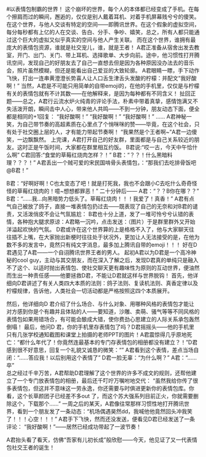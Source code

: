 #以表情包制霸的世界！
这个崩坏的世界，每个人的本体都已经变成了手机。在每个擦肩而过的瞬间，邂逅的，仅仅是别人戴着耳机、对着手机屏幕贱兮兮的傻笑。
在这个世界，与他人交谈有特定的空间——即腾讯世界。在这个假象的虚拟空间，每分每秒都有上亿的人在交谈、告白、分手、争吵、嬉笑，总之，所有人都只能通过这个巨大的虚拟又似乎真实的空间与他人产生关联。
而在这个世界，谁拥有最庞大的表情包资源，谁就是社交宠儿，谁，就是王者！
A君正准备从宿舍出发去教室，开门、出门、关门、带上耳机、选择歌单、大步向前。途中，他习惯性打开腾讯空间，发现自己的好朋友去了自己一直想去但是因为各种原因没办法去的音乐会，照片虽然模糊，但还是能看出自己爱豆的大致轮廓。
A君眼睛一瞟，手下动作飞快，打出一连串黄澄澄长势喜人让人口舌生津舌头发酸的柠檬：并配文“我好酸啊！”
当然，A君是不可能只用简单的自带emoji的，在他的手机里，仅仅是与柠檬有关的表情包就有不计其数——在他解释来，是因为每种都有不同含义！
扯回正题——总之，A君行云流水炉火纯青的评论手法，朴素中带着真挚，感情饱满又不失活泼开朗，瞬间击中人心，带来他人共鸣——不到一分钟，朋友动态下面，便全都是相同的+1回复：
“我好酸啊！”
“我好酸啊！”
“我好酸啊！”
......
A君神秘一笑，为自己带节奏的高超素质在心里点了个悄咪咪的赞——毕竟，在这个社会，只有处于社交圈上层的人，才有能力带起节奏啊！
“我果然是个王者啊~”A君一边傻笑，一边飘飘然。
上完课，A君打开自己的好友群，里面都是与自己关系较近的朋友。这时正是午饭时间，大家都在群里相互约饭。
B君说:“哎一古，今天中午恰什么啊”
C君回答:“食堂的草莓红烧肉怎样？！”
B君：“？？！什么黑暗料理？？？！”
A君丢出一个贼可爱的宋民国啃骨头表情包，：“那我们去吃排骨饭吧@B君！”

B君：“好啊好啊！C也太变态了吧！就是打死我，我也不会跟小C去吃什么奇奇怪怪的草莓红烧肉的！噫~想想都罪恶！”
二十分钟后——
A君：“？？B你在哪？？”
B君：“......我...向黑暗势力低头了。草莓红烧肉！！！我爱了！真香！”
A君有点气自己被放了鸽子，直接一堆表情包扔过去——既表现了自己的无奈和对B君的谴责，又活泼俏皮不会让气氛尴尬：
B君也十分上道，发了一堆可怜兮兮认错的表情，各种抱大腿求原谅：A君略一沉吟，点击发送：（图片）于是群里群外又开始洋溢起欢快的气氛。
D君或许在这个世界算的上是格格不入了，他与大家聊天往往插不上嘴，在大家抛出新梗时往往处于状况外，更加让人无法接受的是，在他为数不多的发言中，竟然只有纯文字消息，最多加上腾讯自带的emoji！！！
好在D君遇见了A君——一个自诩腾讯世界王者的男人。
起初A君以为D君是一个高冷神秘的cool guy，主动与其交朋友，而在深入了解之后，发现D君真的单纯只是融入不了这个、以适时抛出表情包、使社交聊天更有趣味性为原则的互动世界，便油然而生出一种责任感——他要拯救D君，不能让D君就这样与世界脱钩！
首先，他详细向D君讲述了有关人类四大本质的法则：鸽子法则、复读机法则、真香定律以及柠檬规律，告诉他，人类社会一切活动都是严格按照这四个本质展开。

然后，他详细向D 君介绍了什么场合、与什么对象、用哪种风格的表情包才能让对方感到你是个有趣并且体贴的人——要知道，沙雕、卖萌、骚气等等不同风格的表情包如果用错场合，有可能会酿成大错，使你费劲心思建立的人际关系承包轰然倒塌！
最后，他问D 君，你的手机里存表情包了吗？D君摇摇头——他的手机里只有几张学校通知截图和课堂上拍摄的老师PPT的图片！A君震惊得几乎原地死亡：“都什么年代了！你竟然连最基本的专门存表情包的相册都没有建立？！”D君感到很不好意思，回复一个礼貌又诚恳的微笑：“” 
A君看到这个表情，差点当场自闭：“……答应我！以后别用这个表情了”
D君一脸无辜：“为什么啊？”
A君：“……卒”   
总之经过千辛万苦，A君帮助D君理解了这个世界的许多不成文的规则，还帮他建立了一个专门放表情包的相册，最后还千叮咛万嘱咐地交代：
“虽然我给你传了很多表情包，但这并不意味这一劳永逸，你还需要与时俱进更新你的表情包库。你看，这个长草颜团子已经差不多out 了，而这个苏大强系列目前正火，你就需要删除这个，下载那个……”
一周之后的某天，A君像往常那样习惯性地打开腾讯世界，看到一个朋友发了一条动态：“机场偶遇昊然dd，我喊他他竟然回头冲我笑了！！！心空！！！”
A君手下飞快，然而还没发送，便看见D君已经发送了一条评论：
“我好酸啊！”——居然已经成功带起了一波节奏！

A君抬头看了看天，仿佛“吾家有儿初长成”般欣慰——今天，他见证了又一代表情包社交王者的诞生！
